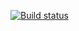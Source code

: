 [![Build status](https://ci.appveyor.com/api/projects/status/o254jv2u1cssivb1?svg=true)](https://ci.appveyor.com/project/Evgenia450/selenide)